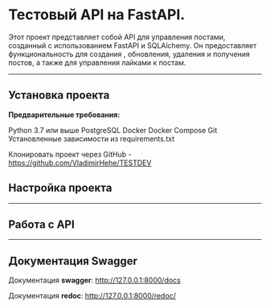 # Тестовый API на FastAPI.
Этот проект представляет собой API для управления постами, созданный с использованием FastAPI и SQLAlchemy. Он предоставляет функциональность для создания , обновления, удаления и получения постов, а также для управления лайками к постам.
___

## Установка проекта
**Предварительные требования:**

Python 3.7 или выше
PostgreSQL
Docker
Docker Compose
Git
Установленные зависимости из requirements.txt

Клонировать проект через GitHub - https://github.com/VladimirHehe/TESTDEV

## Настройка проекта


___

## Работа с API

___

## Документация Swagger

Документация **swagger**: http://127.0.0.1:8000/docs

Документация **redoc**: http://127.0.0.1:8000/redoc/